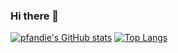### Hi there 👋

<!--
**pfandie/pfandie** is a ✨ _special_ ✨ repository because its `README.md` (this file) appears on your GitHub profile.

Here are some ideas to get you started:

- 🔭 I’m currently working on ...
- 🌱 I’m currently learning ...
- 👯 I’m looking to collaborate on ...
- 🤔 I’m looking for help with ...
- 💬 Ask me about ...
- 📫 How to reach me: ...
- 😄 Pronouns: ...
- ⚡ Fun fact: ...
-->
[![pfandie's GitHub stats](https://github-readme-stats.vercel.app/api?username=pfandie&hide=issues,contribs&custom_title=pfandie%C2%B4s%20GitHub%20Stats&count_private=true&show_icons=true&theme=nord)](https://github.com/anuraghazra/github-readme-stats)
[![Top Langs](https://github-readme-stats.vercel.app/api/top-langs/?username=pfandie&layout=compact&theme=nord)](https://github.com/anuraghazra/github-readme-stats)
